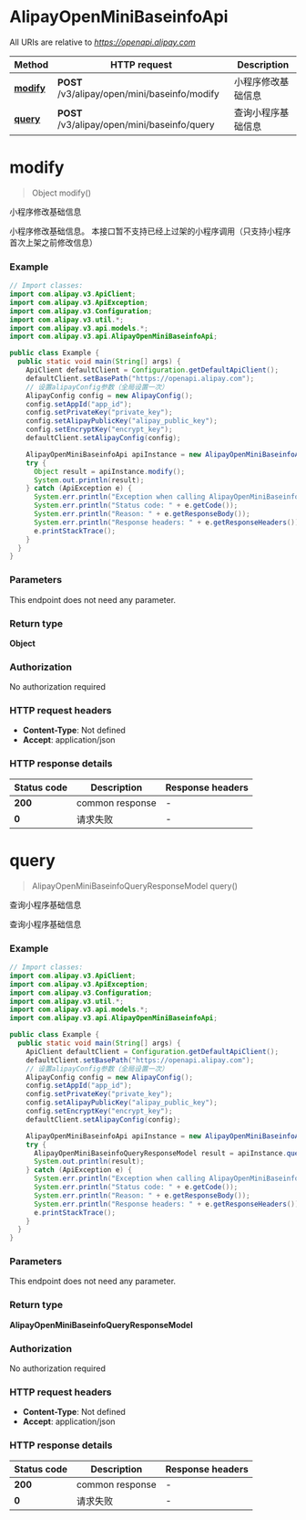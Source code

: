 # AlipayOpenMiniBaseinfoApi

All URIs are relative to *https://openapi.alipay.com*

| Method | HTTP request | Description |
|------------- | ------------- | -------------|
| [**modify**](AlipayOpenMiniBaseinfoApi.md#modify) | **POST** /v3/alipay/open/mini/baseinfo/modify | 小程序修改基础信息 |
| [**query**](AlipayOpenMiniBaseinfoApi.md#query) | **POST** /v3/alipay/open/mini/baseinfo/query | 查询小程序基础信息 |


<a name="modify"></a>
# **modify**
> Object modify()

小程序修改基础信息

小程序修改基础信息。 本接口暂不支持已经上过架的小程序调用（只支持小程序首次上架之前修改信息）

### Example
```java
// Import classes:
import com.alipay.v3.ApiClient;
import com.alipay.v3.ApiException;
import com.alipay.v3.Configuration;
import com.alipay.v3.util.*;
import com.alipay.v3.api.models.*;
import com.alipay.v3.api.AlipayOpenMiniBaseinfoApi;

public class Example {
  public static void main(String[] args) {
    ApiClient defaultClient = Configuration.getDefaultApiClient();
    defaultClient.setBasePath("https://openapi.alipay.com");
    // 设置alipayConfig参数（全局设置一次）
    AlipayConfig config = new AlipayConfig();
    config.setAppId("app_id");
    config.setPrivateKey("private_key");
    config.setAlipayPublicKey("alipay_public_key");
    config.setEncryptKey("encrypt_key");
    defaultClient.setAlipayConfig(config);

    AlipayOpenMiniBaseinfoApi apiInstance = new AlipayOpenMiniBaseinfoApi(defaultClient);
    try {
      Object result = apiInstance.modify();
      System.out.println(result);
    } catch (ApiException e) {
      System.err.println("Exception when calling AlipayOpenMiniBaseinfoApi#modify");
      System.err.println("Status code: " + e.getCode());
      System.err.println("Reason: " + e.getResponseBody());
      System.err.println("Response headers: " + e.getResponseHeaders());
      e.printStackTrace();
    }
  }
}
```

### Parameters
This endpoint does not need any parameter.

### Return type

**Object**

### Authorization

No authorization required

### HTTP request headers

 - **Content-Type**: Not defined
 - **Accept**: application/json

### HTTP response details
| Status code | Description | Response headers |
|-------------|-------------|------------------|
| **200** | common response |  -  |
| **0** | 请求失败 |  -  |

<a name="query"></a>
# **query**
> AlipayOpenMiniBaseinfoQueryResponseModel query()

查询小程序基础信息

查询小程序基础信息

### Example
```java
// Import classes:
import com.alipay.v3.ApiClient;
import com.alipay.v3.ApiException;
import com.alipay.v3.Configuration;
import com.alipay.v3.util.*;
import com.alipay.v3.api.models.*;
import com.alipay.v3.api.AlipayOpenMiniBaseinfoApi;

public class Example {
  public static void main(String[] args) {
    ApiClient defaultClient = Configuration.getDefaultApiClient();
    defaultClient.setBasePath("https://openapi.alipay.com");
    // 设置alipayConfig参数（全局设置一次）
    AlipayConfig config = new AlipayConfig();
    config.setAppId("app_id");
    config.setPrivateKey("private_key");
    config.setAlipayPublicKey("alipay_public_key");
    config.setEncryptKey("encrypt_key");
    defaultClient.setAlipayConfig(config);

    AlipayOpenMiniBaseinfoApi apiInstance = new AlipayOpenMiniBaseinfoApi(defaultClient);
    try {
      AlipayOpenMiniBaseinfoQueryResponseModel result = apiInstance.query();
      System.out.println(result);
    } catch (ApiException e) {
      System.err.println("Exception when calling AlipayOpenMiniBaseinfoApi#query");
      System.err.println("Status code: " + e.getCode());
      System.err.println("Reason: " + e.getResponseBody());
      System.err.println("Response headers: " + e.getResponseHeaders());
      e.printStackTrace();
    }
  }
}
```

### Parameters
This endpoint does not need any parameter.

### Return type

**AlipayOpenMiniBaseinfoQueryResponseModel**

### Authorization

No authorization required

### HTTP request headers

 - **Content-Type**: Not defined
 - **Accept**: application/json

### HTTP response details
| Status code | Description | Response headers |
|-------------|-------------|------------------|
| **200** | common response |  -  |
| **0** | 请求失败 |  -  |

